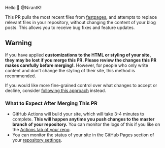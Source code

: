 Hello :wave: @NirantK! 

This PR pulls the most recent files from [fastpages](https://github.com/fastai/fastpages), and attempts to replace relevant files in your repository, without changing the content of your blog posts.  This allows you to receive bug fixes and feature updates.

## Warning

If you have applied  **customizations to the HTML or styling of your site, they may be lost if you merge this PR.  Please review the changes this PR makes carefully before merging!.**  However, for people who only write content and don't change the styling of their site, this method is recommended.

If you would like more fine-grained control over what changes to accept or decline, consider [following this approach](https://stackoverflow.com/questions/56577184/github-pull-changes-from-a-template-repository/56577320) instead.  

### What to Expect After Merging This PR

- GitHub Actions will build your site, which will take 3-4 minutes to complete.  **This will happen anytime you push changes to the master branch of your repository.**  You can monitor the logs of this if you like on the [Actions tab of your repo](https://github.com/NirantK/projectnoor/actions).
- You can monitor the status of your site in the GitHub Pages section of your [repository settings](https://github.com/NirantK/projectnoor/settings).

